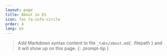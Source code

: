 ```yaml
---
layout: page
title: About in ES
icon: fas fa-info-circle
order: 4
lang: es 
---
```


> Add Markdown syntax content to file `_tabs/about.md`{: .filepath } and it will show up on this page.
{: .prompt-tip }
